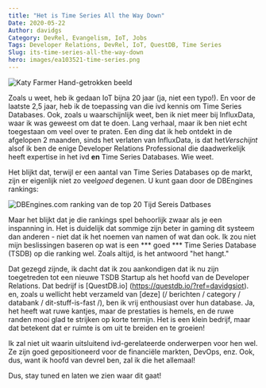 ```yaml
---
title: "Het is Time Series All the Way Down"
Date: 2020-05-22
Author: davidgs
Category: DevRel, Evangelism, IoT, Jobs
Tags: Developer Relations, DevRel, IoT, QuestDB, Time Series
Slug: its-time-series-all-the-way-down
hero: images/ea103521-time-series.png
---
```


![Katy Farmer Hand-getrokken beeld](/posts/work/images/ea103521-time-series.png)

Zoals u weet, heb ik gedaan IoT bijna 20 jaar (ja, niet een typo!). En voor de laatste 2,5 jaar, heb ik de toepassing van die ivd kennis om Time Series Databases. Ook, zoals u waarschijnlijk weet, ben ik niet meer bij InfluxData, waar ik was geweest om dat te doen. Lang verhaal, maar ik ben niet echt toegestaan om veel over te praten. Een ding dat ik heb ontdekt in de afgelopen 2 maanden, sinds het verlaten van InfluxData, is dat het*Verschijnt* alsof ik ben de enige Developer Relations Professional die daadwerkelijk heeft expertise in het ivd **en** Time Series Databases. Wie weet.

Het blijkt dat, terwijl er een aantal van Time Series Databases op de markt, zijn er eigenlijk niet zo veel*goed* degenen. U kunt gaan door de DBEngines rankings:

![DBEngines.com ranking van de top 20 Tijd Sereis Datbases](/posts/work/images/Screen-Shot-2020-05-22-at-9.39.00-AM.png)

Maar het blijkt dat je die rankings spel behoorlijk zwaar als je een inspanning in. Het is duidelijk dat sommige zijn beter in gaming dit systeem dan anderen - niet dat ik het noemen van namen of wat dan ook. Ik zou niet mijn beslissingen baseren op wat is een *** goed *** Time Series Database (TSDB) op die ranking wel. Zoals altijd, is het antwoord "het hangt."

Dat gezegd zijnde, ik dacht dat ik zou aankondigen dat ik nu zijn toegetreden tot een nieuwe TSDB Startup als het hoofd van de Developer Relations. Dat bedrijf is [QuestDB.io] (https://questdb.io/?ref=davidgsiot). en, zoals u wellicht hebt verzameld van [deze] (/ berichten / category / databank / dit-stuff-is-fast /), ben ik vrij enthousiast over hun database. Ja, het heeft wat ruwe kantjes, maar de prestaties is hemels, en de ruwe randen mooi glad te strijken op korte termijn. Het is een klein bedrijf, maar dat betekent dat er ruimte is om uit te breiden en te groeien!

Ik zal niet uit waarin uitsluitend ivd-gerelateerde onderwerpen voor hen wel. Ze zijn goed gepositioneerd voor de financiële markten, DevOps, enz. Ook, dus, want ik hoofd van devrel ben, zal ik die het allemaal!

Dus, stay tuned en laten we zien waar dit gaat!
